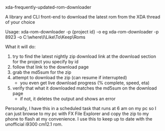 xda-frequently-updated-rom-downloader

A library and CLI front-end to download the latest rom from the XDA thread of your choice

Usage:
xda-rom-downloader -p {project id} -o <path to folder>
eg
xda-rom-downloader -p 8923 -o C:\where\I\Like\To\Keep\Roms


What it will do:
1) try to find the latest nightly zip download link at the download section for the
    project you specify by id
2) follow that link to the download page
3) grab the md5sum for the zip
4) attempt to download the zip (can resume if interrupted)
    - you even get live download progress (% complete, speed, eta)
5) verify that what it downloaded matches the md5sum on the download page
    - if not, it deletes the output and shows an error


Personally, I have this in a scheduled task that runs at 6 am on my pc so
I can just browse to my pc with FX File Explorer and copy the zip to my
phone to flash at my convenience. I use this to keep up to date with the unofficial
i9300 cm12.1 rom.
